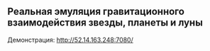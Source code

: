 ## Реальная эмуляция гравитационного взаимодействия звезды, планеты и луны 
Демонстрация: http://52.14.163.248:7080/
